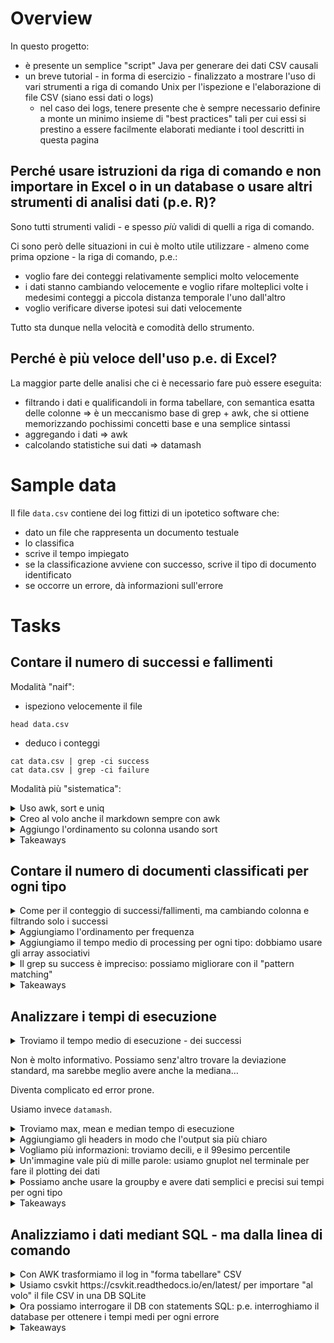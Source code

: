# Overview

In questo progetto:

* è presente un semplice "script" Java per generare dei dati CSV causali
* un breve tutorial - in forma di esercizio - finalizzato a mostrare l'uso di vari strumenti a riga di comando Unix per l'ispezione e l'elaborazione di file CSV (siano essi dati o logs)
    * nel caso dei logs, tenere presente che è sempre necessario definire a monte un minimo insieme di "best practices" tali per cui essi si prestino a essere facilmente elaborati mediante i tool descritti in questa pagina
    
## Perché usare istruzioni da riga di comando e non importare in Excel o in un database o usare altri strumenti di analisi dati (p.e. R)?

Sono tutti strumenti validi - e spesso _più_ validi  di quelli a riga di comando.

Ci sono però delle situazioni in cui è molto utile utilizzare - almeno come prima opzione - la riga di comando, p.e.:

* voglio fare dei conteggi relativamente semplici molto velocemente
* i dati stanno cambiando velocemente e voglio rifare molteplici volte i medesimi conteggi a piccola distanza temporale l'uno dall'altro
* voglio verificare diverse ipotesi sui dati velocemente

Tutto sta dunque nella velocità e comodità dello strumento.

## Perché è più veloce dell'uso p.e. di Excel?

La maggior parte delle analisi che ci è necessario fare può essere eseguita:

* filtrando i dati e qualificandoli in forma tabellare, con semantica esatta delle colonne ⇒ è un meccanismo base di grep + awk, che si ottiene memorizzando pochissimi concetti base e una semplice sintassi
* aggregando i dati ⇒ awk
* calcolando statistiche sui dati ⇒ datamash

# Sample data

Il file `data.csv` contiene dei log fittizi di un ipotetico software che:

* dato un file che rappresenta un documento testuale
* lo classifica
* scrive il tempo impiegato
* se la classificazione avviene con successo, scrive il tipo di documento identificato
* se occorre un errore, dà informazioni sull'errore

# Tasks

## Contare il numero di successi e fallimenti

Modalità "naif":

* ispeziono velocemente il file

```shell
head data.csv
```

* deduco i conteggi

```shell
cat data.csv | grep -ci success
cat data.csv | grep -ci failure
```

Modalità più "sistematica":

<details>
  <summary>Uso awk, sort e uniq</summary>

```shell
cat data.csv | awk -F\| '{print $6}' | sort | uniq -c
```
</details>

<details>
  <summary>Creo al volo anche il markdown sempre con awk</summary>

```shell
cat data.csv | awk -F\| '{print $6}' | sort | uniq -c | awk 'BEGIN {print "|outcome|count\n|---|---"}  {print "|" $2 "|" $1 }'
```

|outcome|count
|---|---
|FAILURE|20012
|SUCCESS|79988

</details>

<details>
  <summary>Aggiungo l'ordinamento su colonna usando sort</summary>

```shell
cat data.csv | awk -F\| '{print $6}' | sort | uniq -c | sort -k 1 -n -r |  awk 'BEGIN {print "|outcome|count\n|---|---"}  {print "|" $2 "|" $1 }'
```

outcome|count
|---|---
|SUCCESS|79988
|FAILURE|20012

</details>

<details>
  <summary>Takeaways</summary>

* awk:
    * mi permette di accedere alle "colonne" di una riga
    * devo definire il separatore con `-F` - e il più delle volte devo mettere l'escape char `\` - p.e. `-F\|`
    * faccio riferimento alla colonna i-esima con `$i`
    * il comando è sempre `'{ C-like command }'`
    * posso mettere comandi PRIMA dell'elaborazione delle righe e alla fine - p.e. `'BEGIN {prima} {singole righe} END {dopo}'`
* uniq
    * elimina le righe duplicate
    * se metto `-c` le conta ⇒ ha dunque l'effetto di una "group by" - MA devo prima fare `sort` perché le righe duplicate devo essere _consecutive_
* sort
    * ricordarsi che può ordinare dati tabellari con `-k <indice della colonna>`
 
</details>

## Contare il numero di documenti classificati per ogni tipo

<details>
  <summary>Come per il conteggio di successi/fallimenti, ma cambiando colonna e filtrando solo i successi</summary>

```shell
cat data.csv | grep -i success  | awk -F\| '{print $8}' | sort | uniq -c
```

|outcome|count
|---|---
|ATTO_DI_CITAZIONE|12130
|CONTRATTO|23942
|MEMORIA|31960
|PARERE|11956

</details>

<details>
  <summary>Aggiungiamo l'ordinamento per frequenza</summary>

```shell
cat data.csv | grep -i success  | awk -F\| '{print $8}' | sort | uniq -c | sort -k 1 -n -r
```

outcome|count
|---|---
|MEMORIA|31960
|CONTRATTO|23942
|ATTO_DI_CITAZIONE|12130
|PARERE|11956

</details>

<details>
  <summary>Aggiungiamo il tempo medio di processing per ogni tipo: dobbiamo usare gli array associativi</summary>

```shell
cat data.csv | grep -i success  | awk -F\| '{types_count[$8]++;millis[$8]+=$10} END {for (type in types_count) print type " " types_count[type] " " (millis[type]/types_count[type])}' | sort -k 3 -n -r
```

|outcome|count|mean time in millis
|---|---|---
|CONTRATTO|23942|350,241
|ATTO_DI_CITAZIONE|12130|350,134
|PARERE|11956|349,973
|MEMORIA|31960|347,779

</details>

<details>
  <summary>Il grep su success è impreciso: possiamo migliorare con il "pattern matching"</summary>

```shell
cat data.csv | awk -F\| '$6 ~ /SUCCESS/ {types_count[$8]++;millis[$8]+=$10} END {for (type in types_count) print type " " types_count[type] " " (millis[type]/types_count[type])}' | sort -k 3 -n -r
```

</details>

<details>
  <summary>Takeaways</summary>

* con awk posso analizzare qualsiasi dato espresso in forma tabellare
* per esigenze più complesse posso sostituire sort e uniq con array associativi

</details>

## Analizzare i tempi di esecuzione

<details>
  <summary>Troviamo il tempo medio di esecuzione - dei successi</summary>

```shell
cat data.csv | awk -F\| '$6 ~ /SUCCESS/ {total_millis+=$10;successes_count++} END {print total_millis/successes_count}'
```

```
279,319
```

Da notare che in una una precedente versione di questo script, invece che `successes_count` veniva usata la variabile built-in `NR`: tuttavia, `NR` dà il numero totale di righe processate, mentre in questo caso era necessario utilizzare il numero di righe che avevano sofddisfato il pattern match (numero per il quale non mi risulta esista una variabile built-in ad hoc).


</details>

Non è molto informativo. Possiamo senz'altro trovare la deviazione standard, ma sarebbe meglio avere anche la mediana…

Diventa complicato ed error prone.

Usiamo invece `datamash`.

<details>
  <summary>Troviamo max, mean e median tempo di esecuzione</summary>

```shell
cat data.csv | awk -F\| '$6 ~ /SUCCESS/ {print $10}' | datamash max 1 mean 1 median 1
```

```
1596	349,2010426564	316
```

</details>

<details>
  <summary>Aggiungiamo gli headers in modo che l'output sia più chiaro</summary>

```shell
cat data.csv | awk -F\| 'BEGIN {print "millis"} $6 ~ /SUCCESS/ {print $10}' | datamash -H max 1 mean 1 median 1
```

```
max(millis)	mean(millis)	median(millis)
1596	349,2010426564	316
```

</details>

<details>
  <summary>Vogliamo più informazioni: troviamo decili, e il 99esimo percentile</summary>

```shell
cat data.csv | awk -F\| 'BEGIN {print "millis"} $6 ~ /SUCCESS/  {print $10}' | datamash  -H perc:10 1 perc:20 1 perc:30 1 perc:40 1 perc:50 1 perc:60 1 perc:70 1 perc:80 1 perc:90 1 perc:99 1
```

```
perc:10(millis)	perc:20(millis)	perc:30(millis)	perc:40(millis)	perc:50(millis)	perc:60(millis)	perc:70(millis)	perc:80(millis)	perc:90(millis)	perc:99(millis)
62	123	186	250	316	384	460	553	683	998
```

</details>

<details>
  <summary>Un'immagine vale più di mille parole: usiamo gnuplot nel terminale per fare il plotting dei dati</summary>

```shell
cat data.csv | awk -F\| '$6 ~ /SUCCESS/  {print $10}' | sort -n -r | gnuplot -e 'set term dumb; pl "-" pt "*"'
```

```
  1600 +-------------------------------------------------------------------+   
       |        +       +        +       +        +       +        +       |   
  1400 |-+                                                     "-"    *  +-|   
       |                                                                   |   
       |                                                                   |   
  1200 |-+                                                               +-|   
       |                                                                   |   
  1000 |*+                                                               +-|   
       |*                                                                  |   
       |**                                                                 |   
   800 |-***                                                             +-|   
       |   ****                                                            |   
   600 |-+    *****                                                      +-|   
       |          ******                                                   |   
       |               *******                                             |   
   400 |-+                   *********                                   +-|   
       |                             *********                             |   
   200 |-+                                   *********                   +-|   
       |                                             **********            |   
       |        +       +        +       +        +       +   **********   |   
     0 +-------------------------------------------------------------------+   
       0      10000   20000    30000   40000    50000   60000    70000   80000 
```

</details>

<details>
  <summary>Possiamo anche usare la groupby e avere dati semplici e precisi sui tempi per ogni tipo</summary>

```shell
cat data.csv | awk -F\| 'BEGIN {print "type\tmillis"} $6 ~ /SUCCESS/  {print $8 "\t" $10}' | datamash --sort -H groupby 1 mean 2 median 2 q1 2 q3 2 perc:99 2
```

```
GroupBy(type)	mean(millis)	median(millis)	q1(millis)	q3(millis)	perc:99(millis)
ATTO_DI_CITAZIONE	350,13380049464	317,5	155	507	996
CONTRATTO	350,24074847548	317	157	503	997
MEMORIA	347,77934918648	315	153	503	990
PARERE	349,97306791569	315	155	502	1020
```

Da notare che per separare le colonne dobbiamo usare `\t` nei comandi awk.

</details>

<details>
  <summary>Takeaways</summary>

* con datamash posso fare qualsiasi tipo di analisi statistica su dati tabellari
* awk può essere usato per "preparare" i dati per datamash
* con datamash possiamo usare la groupby (anche su più di una colonna
  )

</details>

## Analizziamo i dati mediant SQL - ma dalla linea di comando

<details>
  <summary>Con AWK trasformiamo il log in "forma tabellare" CSV</summary>

```shell
cat data.csv | awk -F\| 'BEGIN {print "index,outcome,type,error,millis"} {isSuccess = $6 == "SUCCESS"; print $3 "," $6 "," ((isSuccess) ? $8 : "") "," ((!isSuccess) ? $8 : "") "," $10}'
```

Il risultato sarà del tipo:

```
index,outcome,type,error,millis
0,SUCCESS,PARERE,,426
1,SUCCESS,MEMORIA,,244
2,SUCCESS,MEMORIA,,467
3,FAILURE,,FILE_NOT_FOUND,67
4,SUCCESS,MEMORIA,,641
5,SUCCESS,ATTO_DI_CITAZIONE,,237
6,FAILURE,,FILE_NOT_FOUND,113
7,SUCCESS,ATTO_DI_CITAZIONE,,203
8,SUCCESS,MEMORIA,,617
…
```

Provvediamo per comodità a scrivere quanto sopra in un file `data_tabular.csv`:

```shell
cat data.csv | awk -F\| 'BEGIN {print "index,outcome,type,error,millis"} {isSuccess = $6 == "SUCCESS"; print $3 "," $6 "," ((isSuccess) ? $8 : "") "," ((!isSuccess) ? $8 : "") "," $10}' > data_tabular.csv
```


</details>

<details>
  <summary>Usiamo csvkit https://csvkit.readthedocs.io/en/latest/ per importare "al volo" il file CSV in una DB SQLite</summary>

```shell
csvsql --db sqlite:///data.db --insert data_tabular.csv
```

Il database verrà creato in un file `data.db` che sarà scritto nel folder in cui il comando viene eseguito.

</details>

<details>
  <summary>Ora possiamo interrogare il DB con statements SQL: p.e. interroghiamo il database per ottenere i tempi medi per ogni errore</summary>

```shell
sql2csv --db sqlite:///data.db --query "select error, avg(millis) from data_tabular where error is not null group by error"
```

Otterremo questo output:

```
error,avg(millis)
CANNOT_OPEN_FILE,344.4945689069925
FILE_NOT_FOUND,346.442634164542
UNSUPPORTED_ENCODING,344.78375634517766
```

</details>

<details>
  <summary>Takeaways</summary>

* csvkit è una "suite" di tools da riga di comando per manipolare, analizzare e interrogare file CSV - eventualmente con l'ausilio di SQL
* un file di log (in un formato "standard") mediante awk può essere trasformato in un insieme di dati tabellari che possono essere importati in un db SQLite
* a questo punto posso interrogare direttamente i dati mediante SQL usando sempre csvkit

</details>
